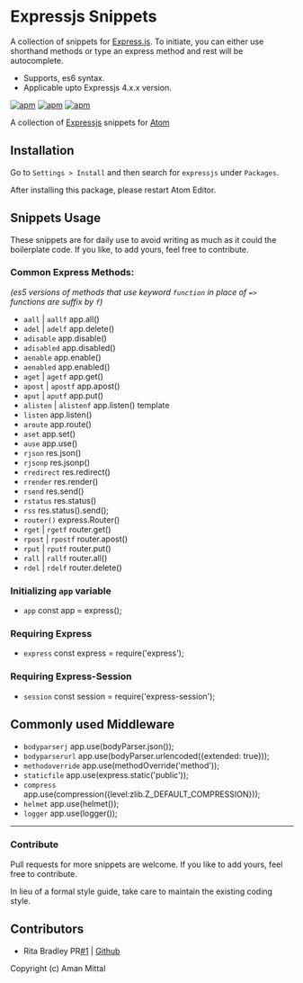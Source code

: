 # Expressjs Snippets

A collection of snippets for [Express.js](https://github.com/expressjs).
To initiate, you can either use shorthand methods or type an express method and rest will be autocomplete.

* Supports, es6 syntax.
* Applicable upto Expressjs 4.x.x version.

[![apm](https://img.shields.io/apm/v/expressjs.svg?style=flat-square)](https://atom.io/packages/expressjs)
[![apm](https://img.shields.io/apm/dm/expressjs.svg?style=flat-square)](https://atom.io/packages/expressjs)
[![apm](https://img.shields.io/apm/l/expressjs.svg?style=flat-square)](https://atom.io/packages/expressjs)

A collection of [Expressjs](http://expressjs.com) snippets for [Atom](http://atom.io)


## Installation
Go to `Settings > Install` and then search for `expressjs` under `Packages`.

After installing this package, please restart Atom Editor.

## Snippets Usage
These snippets are for daily use to avoid writing as much as it could the boilerplate code. If you like, to add yours, feel free to contribute.

### Common Express Methods:
_(es5 versions of methods that use keyword `function` in place of `=>` functions are suffix by `f`)_
- `aall` | `aallf` app.all()
- `adel` | `adelf`  app.delete()
- `adisable` app.disable()
- `adisabled` app.disabled()
- `aenable` app.enable()
- `aenabled` app.enabled()
- `aget` | `agetf` app.get()
- `apost` | `apostf` app.apost()
- `aput` | `aputf` app.put()
- `alisten` | `alistenf` app.listen() template
- `listen` app.listen()
- `aroute` app.route()
- `aset` app.set()
- `ause` app.use()
- `rjson` res.json()
- `rjsonp` res.jsonp()
- `rredirect` res.redirect()
- `rrender` res.render()
- `rsend` res.send()
- `rstatus` res.status()
- `rss` res.status().send();
-  `router()` express.Router()
- `rget` | `rgetf` router.get()
- `rpost` | `rpostf` router.apost()
- `rput` | `rputf` router.put()
- `rall` | `rallf` router.all()
- `rdel` | `rdelf`  router.delete()

### Initializing `app` variable
- `app` const app = express();

### Requiring Express
- `express` const express = require('express');

### Requiring Express-Session
- `session` const session = require('express-session');

## Commonly used Middleware
- `bodyparserj`  app.use(bodyParser.json());
- `bodyparserurl` app.use(bodyParser.urlencoded({extended: true}));
- `methodoverride` app.use(methodOverride('method'));
- `staticfile` app.use(express.static('public'));
- `compress` app.use(compression({level:zlib.Z_DEFAULT_COMPRESSION}));
- `helmet` app.use(helmet());
- `logger` app.use(logger());

---

### Contribute
Pull requests for more snippets are welcome. If you like to add yours, feel free to contribute.

In lieu of a formal style guide, take care to maintain the existing coding style.

## Contributors
* Rita Bradley PR[#1](https://github.com/amandeepmittal/expressjs/pull/1) | [Github](https://github.com/ritabradley)

Copyright (c) Aman Mittal